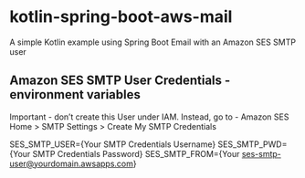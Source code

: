 # kotlin-spring-boot-aws-mail
A simple Kotlin example using Spring Boot Email with an Amazon SES SMTP user

## Amazon SES SMTP User Credentials - environment variables
Important - don’t create this User under IAM. 
Instead, go to - Amazon SES Home > SMTP Settings > Create My SMTP Credentials

SES_SMTP_USER={Your SMTP Credentials Username}
SES_SMTP_PWD={Your SMTP Credentials Password}
SES_SMTP_FROM={Your ses-smtp-user@yourdomain.awsapps.com}
